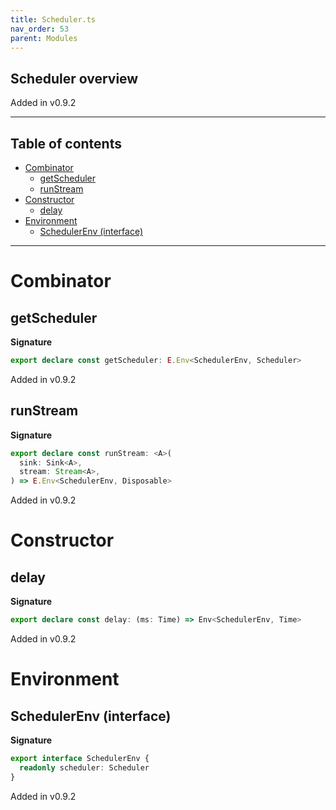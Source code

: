 ```yaml
---
title: Scheduler.ts
nav_order: 53
parent: Modules
---
```


## Scheduler overview

Added in v0.9.2

---

<h2 class="text-delta">Table of contents</h2>

- [Combinator](#combinator)
  - [getScheduler](#getscheduler)
  - [runStream](#runstream)
- [Constructor](#constructor)
  - [delay](#delay)
- [Environment](#environment)
  - [SchedulerEnv (interface)](#schedulerenv-interface)

---

# Combinator

## getScheduler

**Signature**

```ts
export declare const getScheduler: E.Env<SchedulerEnv, Scheduler>
```

Added in v0.9.2

## runStream

**Signature**

```ts
export declare const runStream: <A>(
  sink: Sink<A>,
  stream: Stream<A>,
) => E.Env<SchedulerEnv, Disposable>
```

Added in v0.9.2

# Constructor

## delay

**Signature**

```ts
export declare const delay: (ms: Time) => Env<SchedulerEnv, Time>
```

Added in v0.9.2

# Environment

## SchedulerEnv (interface)

**Signature**

```ts
export interface SchedulerEnv {
  readonly scheduler: Scheduler
}
```

Added in v0.9.2
